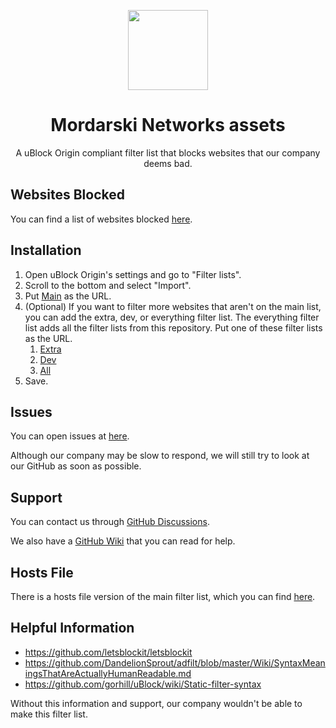 
<p align="center">
    <img src="https://github.com/Mordarski-Networks/Mordarski-Networks-assets/blob/main/images/MNassets2023.svg" height="128" width="128">
</p>
<h1 align="center">
    Mordarski Networks assets
</h1>
<p align="center">
    A uBlock Origin compliant filter list that blocks websites that our company deems bad.
</p>

## Websites Blocked

You can find a list of websites blocked [here](https://github.com/Mordarski-Networks/Mordarski-Networks-assets/wiki/What-websites-are-blocked%3F).

## Installation

1. Open uBlock Origin's settings and go to "Filter lists".
2. Scroll to the bottom and select "Import".
3. Put [Main](https://raw.githubusercontent.com/Mordarski-Networks/Mordarski-Networks-assets/main/filters/main.txt) as the URL.
4. (Optional) If you want to filter more websites that aren't on the main list, you can add the extra, dev, or everything filter list. The everything filter list adds all the filter lists from this repository. Put one of these filter lists as the URL.
    1. [Extra](https://raw.githubusercontent.com/Mordarski-Networks/Mordarski-Networks-assets/main/filters/extra.txt)
    2. [Dev](https://raw.githubusercontent.com/Mordarski-Networks/Mordarski-Networks-assets/main/filters/dev.txt)
    3. [All](https://raw.githubusercontent.com/Mordarski-Networks/Mordarski-Networks-assets/main/filters/all.txt)
5. Save.

## Issues

You can open issues at [here](https://github.com/Mordarski-Networks/Mordarski-Networks-assets/issues).

Although our company may be slow to respond, we will still try to look at our GitHub as soon as possible.

## Support

You can contact us through [GitHub Discussions](https://github.com/Mordarski-Networks/Mordarski-Networks-assets/discussions).

We also have a [GitHub Wiki](https://github.com/Mordarski-Networks/Mordarski-Networks-assets/wiki) that you can read for help.

## Hosts File

There is a hosts file version of the main filter list, which you can find [here](https://github.com/Mordarski-Networks/Mordarski-Networks-assets/tree/main/hosts).

## Helpful Information

- https://github.com/letsblockit/letsblockit
- https://github.com/DandelionSprout/adfilt/blob/master/Wiki/SyntaxMeaningsThatAreActuallyHumanReadable.md
- https://github.com/gorhill/uBlock/wiki/Static-filter-syntax

Without this information and support, our company wouldn't be able to make this filter list.
